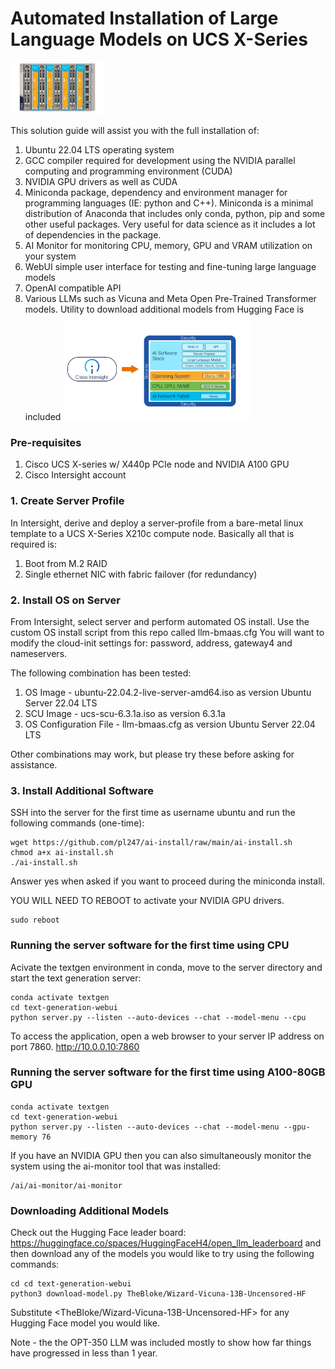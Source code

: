 # Automated Installation of Large Language Models on UCS X-Series

<img
  src="x-series_gpu.jpg"
  alt="UCS X-Series"
  title="UCS X-Series"
  style="display: inline-block; margin: 0 auto; max-width: 150px">

This solution guide will assist you with the full installation of:
1. Ubuntu 22.04 LTS operating system
2. GCC compiler required for development using the NVIDIA parallel computing and programming environment (CUDA)
3. NVIDIA GPU drivers as well as CUDA
4.  Miniconda package, dependency and environment manager for programming languages (IE: python and C++). Miniconda is a minimal distribution of Anaconda that includes only conda, python, pip and some other useful packages. Very useful for data science as it includes a lot of dependencies in the package.
5. AI Monitor for monitoring CPU, memory, GPU and VRAM utilization on your system
6. WebUI simple user interface for testing and fine-tuning large language models
7. OpenAI compatible API
8. Various LLMs such as Vicuna and Meta Open Pre-Trained Transformer models. Utility to download additional models from Hugging Face is included
<img
  src="llm_stack.jpg"
  alt="AI Stack"
  title="AI Stack"
  style="display: inline-block; margin: 0 auto; max-width: 300px">

### Pre-requisites

1. Cisco UCS X-series w/ X440p PCIe node and NVIDIA A100 GPU
2. Cisco Intersight account

### 1. Create Server Profile

In Intersight, derive and deploy a server-profile from a bare-metal linux template to a UCS X-Series X210c compute node. Basically all that is required is:
1. Boot from M.2 RAID
2. Single ethernet NIC with fabric failover (for redundancy)

### 2. Install OS on Server

From Intersight, select server and perform automated OS install. Use the custom OS install script from this repo called llm-bmaas.cfg You will want to modify the cloud-init settings for: password, address, gateway4 and nameservers.

The following combination has been tested:
1. OS Image - ubuntu-22.04.2-live-server-amd64.iso as version Ubuntu Server 22.04 LTS
2. SCU Image - ucs-scu-6.3.1a.iso as version 6.3.1a
3. OS Configuration File - llm-bmaas.cfg as version Ubuntu Server 22.04 LTS

Other combinations may work, but please try these before asking for assistance.


### 3. Install Additional Software

SSH into the server for the first time as username ubuntu and run the following commands (one-time):
```
wget https://github.com/pl247/ai-install/raw/main/ai-install.sh
chmod a+x ai-install.sh
./ai-install.sh
```

Answer yes when asked if you want to proceed during the miniconda install.

YOU WILL NEED TO REBOOT to activate your NVIDIA GPU drivers.

```
sudo reboot
```

### Running the server software for the first time using CPU

Acivate the textgen environment in conda, move to the server directory and start the text generation server:

```
conda activate textgen
cd text-generation-webui
python server.py --listen --auto-devices --chat --model-menu --cpu
```

To access the application, open a web browser to your server IP address on port 7860.
http://10.0.0.10:7860

### Running the server software for the first time using A100-80GB GPU

```
conda activate textgen
cd text-generation-webui
python server.py --listen --auto-devices --chat --model-menu --gpu-memory 76
```

If you have an NVIDIA GPU then you can also simultaneously monitor the system using the ai-monitor tool that was installed:
```
/ai/ai-monitor/ai-monitor
```

### Downloading Additional Models

Check out the Hugging Face leader board: https://huggingface.co/spaces/HuggingFaceH4/open_llm_leaderboard and then download any of the models you would like to try using the following commands:

```
cd cd text-generation-webui
python3 download-model.py TheBloke/Wizard-Vicuna-13B-Uncensored-HF
```

Substitute <TheBloke/Wizard-Vicuna-13B-Uncensored-HF> for any Hugging Face model you would like.

Note - the the OPT-350 LLM was included mostly to show how far things have progressed in less than 1 year. 

